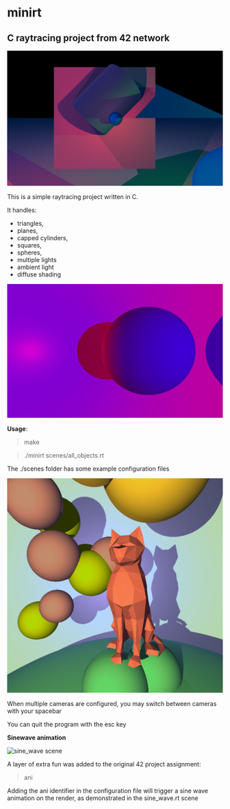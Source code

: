 # minirt

## C raytracing project from 42 network

![all_objects scene](example_renders/all_objects.png)

This is a simple raytracing project written in C.

It handles: 
- triangles, 
- planes, 
- capped cylinders, 
- squares,
- spheres,
- multiple lights
- ambient light
- diffuse shading

![all_objects scene](example_renders/sphere.png)

**Usage**:

> make

> ./minirt scenes/all_objects.rt

The ./scenes folder has some example configuration files

![cat scene](example_renders/cat.png)

When multiple cameras are configured, you may switch between cameras with your spacebar

You can quit the program with the esc key

**Sinewave animation**

![sine_wave scene](example_renders/sine_wave.png)

A layer of extra fun was added to the original 42 project assignment:

> ani

Adding the ani identifier in the configuration file will trigger a sine wave animation on the render, as demonstrated in the sine_wave.rt scene

